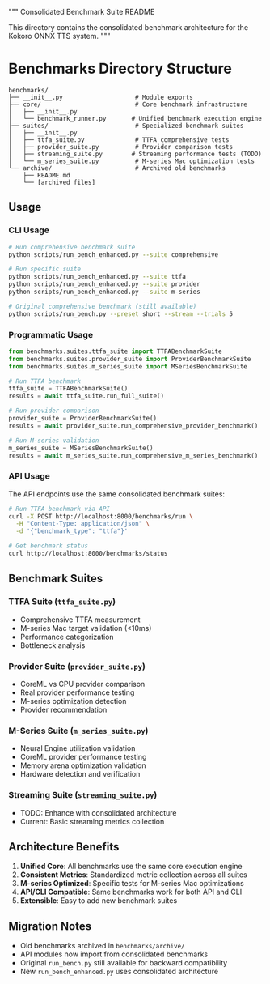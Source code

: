 """
Consolidated Benchmark Suite README

This directory contains the consolidated benchmark architecture for the Kokoro ONNX TTS system.
"""

# Benchmarks Directory Structure

```
benchmarks/
├── __init__.py                    # Module exports
├── core/                          # Core benchmark infrastructure
│   ├── __init__.py
│   └── benchmark_runner.py       # Unified benchmark execution engine
├── suites/                        # Specialized benchmark suites
│   ├── __init__.py
│   ├── ttfa_suite.py              # TTFA comprehensive tests
│   ├── provider_suite.py          # Provider comparison tests
│   ├── streaming_suite.py        # Streaming performance tests (TODO)
│   └── m_series_suite.py          # M-series Mac optimization tests
└── archive/                       # Archived old benchmarks
    ├── README.md
    └── [archived files]
```

## Usage

### CLI Usage

```bash
# Run comprehensive benchmark suite
python scripts/run_bench_enhanced.py --suite comprehensive

# Run specific suite
python scripts/run_bench_enhanced.py --suite ttfa
python scripts/run_bench_enhanced.py --suite provider
python scripts/run_bench_enhanced.py --suite m-series

# Original comprehensive benchmark (still available)
python scripts/run_bench.py --preset short --stream --trials 5
```

### Programmatic Usage

```python
from benchmarks.suites.ttfa_suite import TTFABenchmarkSuite
from benchmarks.suites.provider_suite import ProviderBenchmarkSuite
from benchmarks.suites.m_series_suite import MSeriesBenchmarkSuite

# Run TTFA benchmark
ttfa_suite = TTFABenchmarkSuite()
results = await ttfa_suite.run_full_suite()

# Run provider comparison
provider_suite = ProviderBenchmarkSuite()
results = await provider_suite.run_comprehensive_provider_benchmark()

# Run M-series validation
m_series_suite = MSeriesBenchmarkSuite()
results = await m_series_suite.run_comprehensive_m_series_benchmark()
```

### API Usage

The API endpoints use the same consolidated benchmark suites:

```bash
# Run TTFA benchmark via API
curl -X POST http://localhost:8000/benchmarks/run \
  -H "Content-Type: application/json" \
  -d '{"benchmark_type": "ttfa"}'

# Get benchmark status
curl http://localhost:8000/benchmarks/status
```

## Benchmark Suites

### TTFA Suite (`ttfa_suite.py`)
- Comprehensive TTFA measurement
- M-series Mac target validation (<10ms)
- Performance categorization
- Bottleneck analysis

### Provider Suite (`provider_suite.py`)
- CoreML vs CPU provider comparison
- Real provider performance testing
- M-series optimization detection
- Provider recommendation

### M-Series Suite (`m_series_suite.py`)
- Neural Engine utilization validation
- CoreML provider performance testing
- Memory arena optimization validation
- Hardware detection and verification

### Streaming Suite (`streaming_suite.py`)
- TODO: Enhance with consolidated architecture
- Current: Basic streaming metrics collection

## Architecture Benefits

1. **Unified Core**: All benchmarks use the same core execution engine
2. **Consistent Metrics**: Standardized metric collection across all suites
3. **M-series Optimized**: Specific tests for M-series Mac optimizations
4. **API/CLI Compatible**: Same benchmarks work for both API and CLI
5. **Extensible**: Easy to add new benchmark suites

## Migration Notes

- Old benchmarks archived in `benchmarks/archive/`
- API modules now import from consolidated benchmarks
- Original `run_bench.py` still available for backward compatibility
- New `run_bench_enhanced.py` uses consolidated architecture




